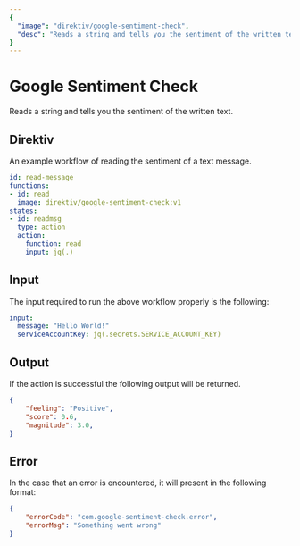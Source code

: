 ```yaml
---
{
  "image": "direktiv/google-sentiment-check",
  "desc": "Reads a string and tells you the sentiment of the written text."
}
---
```


# Google Sentiment Check

Reads a string and tells you the sentiment of the written text.

## Direktiv

An example workflow of reading the sentiment of a text message.

```yaml
id: read-message
functions:
- id: read
  image: direktiv/google-sentiment-check:v1
states:
- id: readmsg
  type: action
  action:
    function: read
    input: jq(.)
```

## Input

The input required to run the above workflow properly is the following:

```yaml
input:
  message: "Hello World!"
  serviceAccountKey: jq(.secrets.SERVICE_ACCOUNT_KEY)
```

## Output

If the action is successful the following output will be returned.

```json
{
    "feeling": "Positive",
    "score": 0.6,
    "magnitude": 3.0,   
}
```

## Error

In the case that an error is encountered, it will present in the following format:

```json
{
    "errorCode": "com.google-sentiment-check.error",
    "errorMsg": "Something went wrong"
}
```